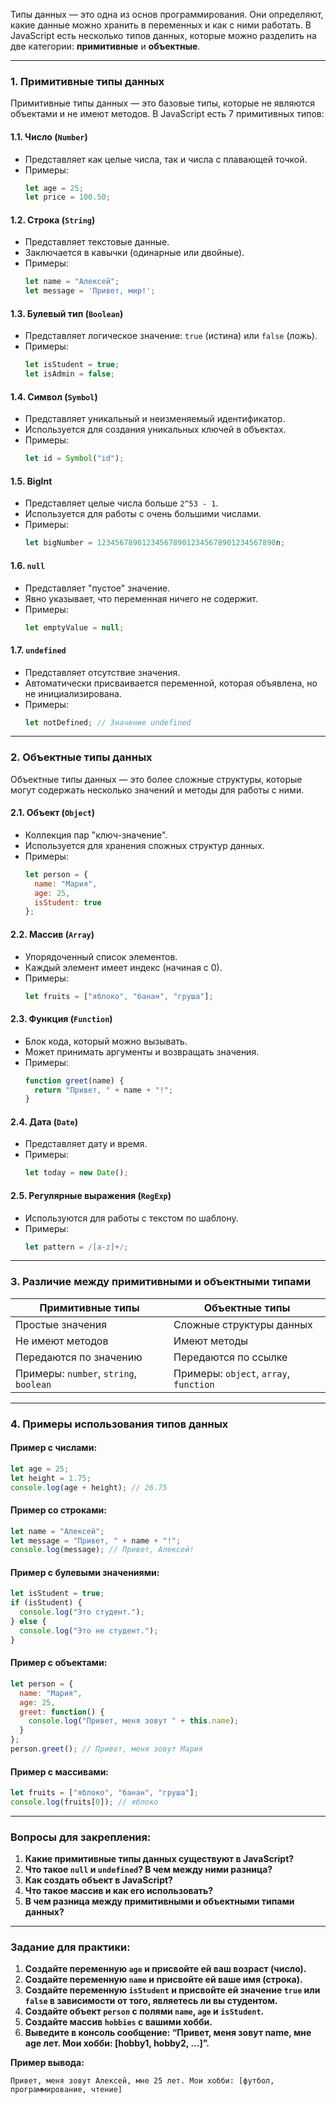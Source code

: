 Типы данных — это одна из основ программирования. Они определяют, какие данные можно хранить в переменных и как с ними работать. В JavaScript есть несколько типов данных, которые можно разделить на две категории: **примитивные** и **объектные**.

---

### 1. **Примитивные типы данных**

Примитивные типы данных — это базовые типы, которые не являются объектами и не имеют методов. В JavaScript есть 7 примитивных типов:

#### 1.1. **Число (`Number`)**
- Представляет как целые числа, так и числа с плавающей точкой.
- Примеры:
  ```javascript
  let age = 25;
  let price = 100.50;
  ```

#### 1.2. **Строка (`String`)**
- Представляет текстовые данные.
- Заключается в кавычки (одинарные или двойные).
- Примеры:
  ```javascript
  let name = "Алексей";
  let message = 'Привет, мир!';
  ```

#### 1.3. **Булевый тип (`Boolean`)**
- Представляет логическое значение: `true` (истина) или `false` (ложь).
- Примеры:
  ```javascript
  let isStudent = true;
  let isAdmin = false;
  ```

#### 1.4. **Символ (`Symbol`)**
- Представляет уникальный и неизменяемый идентификатор.
- Используется для создания уникальных ключей в объектах.
- Примеры:
  ```javascript
  let id = Symbol("id");
  ```

#### 1.5. **BigInt**
- Представляет целые числа больше `2^53 - 1`.
- Используется для работы с очень большими числами.
- Примеры:
  ```javascript
  let bigNumber = 1234567890123456789012345678901234567890n;
  ```

#### 1.6. **`null`**
- Представляет "пустое" значение.
- Явно указывает, что переменная ничего не содержит.
- Примеры:
  ```javascript
  let emptyValue = null;
  ```

#### 1.7. **`undefined`**
- Представляет отсутствие значения.
- Автоматически присваивается переменной, которая объявлена, но не инициализирована.
- Примеры:
  ```javascript
  let notDefined; // Значение undefined
  ```

---

### 2. **Объектные типы данных**

Объектные типы данных — это более сложные структуры, которые могут содержать несколько значений и методы для работы с ними.

#### 2.1. **Объект (`Object`)**
- Коллекция пар "ключ-значение".
- Используется для хранения сложных структур данных.
- Примеры:
  ```javascript
  let person = {
    name: "Мария",
    age: 25,
    isStudent: true
  };
  ```

#### 2.2. **Массив (`Array`)**
- Упорядоченный список элементов.
- Каждый элемент имеет индекс (начиная с 0).
- Примеры:
  ```javascript
  let fruits = ["яблоко", "банан", "груша"];
  ```

#### 2.3. **Функция (`Function`)**
- Блок кода, который можно вызывать.
- Может принимать аргументы и возвращать значения.
- Примеры:
  ```javascript
  function greet(name) {
    return "Привет, " + name + "!";
  }
  ```

#### 2.4. **Дата (`Date`)**
- Представляет дату и время.
- Примеры:
  ```javascript
  let today = new Date();
  ```

#### 2.5. **Регулярные выражения (`RegExp`)**
- Используются для работы с текстом по шаблону.
- Примеры:
  ```javascript
  let pattern = /[a-z]+/;
  ```

---

### 3. **Различие между примитивными и объектными типами**

| **Примитивные типы**                     | **Объектные типы**                     |
|------------------------------------------|-----------------------------------------|
| Простые значения                         | Сложные структуры данных                |
| Не имеют методов                         | Имеют методы                            |
| Передаются по значению                   | Передаются по ссылке                    |
| Примеры: `number`, `string`, `boolean`   | Примеры: `object`, `array`, `function`  |

---

### 4. **Примеры использования типов данных**

#### Пример с числами:
```javascript
let age = 25;
let height = 1.75;
console.log(age + height); // 26.75
```

#### Пример со строками:
```javascript
let name = "Алексей";
let message = "Привет, " + name + "!";
console.log(message); // Привет, Алексей!
```

#### Пример с булевыми значениями:
```javascript
let isStudent = true;
if (isStudent) {
  console.log("Это студент.");
} else {
  console.log("Это не студент.");
}
```

#### Пример с объектами:
```javascript
let person = {
  name: "Мария",
  age: 25,
  greet: function() {
    console.log("Привет, меня зовут " + this.name);
  }
};
person.greet(); // Привет, меня зовут Мария
```

#### Пример с массивами:
```javascript
let fruits = ["яблоко", "банан", "груша"];
console.log(fruits[0]); // яблоко
```

---

### Вопросы для закрепления:

1. **Какие примитивные типы данных существуют в JavaScript?**
2. **Что такое `null` и `undefined`? В чем между ними разница?**
3. **Как создать объект в JavaScript?**
4. **Что такое массив и как его использовать?**
5. **В чем разница между примитивными и объектными типами данных?**

---

### Задание для практики:

1. **Создайте переменную `age` и присвойте ей ваш возраст (число).**
2. **Создайте переменную `name` и присвойте ей ваше имя (строка).**
3. **Создайте переменную `isStudent` и присвойте ей значение `true` или `false` в зависимости от того, являетесь ли вы студентом.**
4. **Создайте объект `person` с полями `name`, `age` и `isStudent`.**
5. **Создайте массив `hobbies` с вашими хобби.**
6. **Выведите в консоль сообщение: “Привет, меня зовут name, мне age лет. Мои хобби: [hobby1, hobby2, ...]”.**

**Пример вывода:**
```
Привет, меня зовут Алексей, мне 25 лет. Мои хобби: [футбол, программирование, чтение]
```
